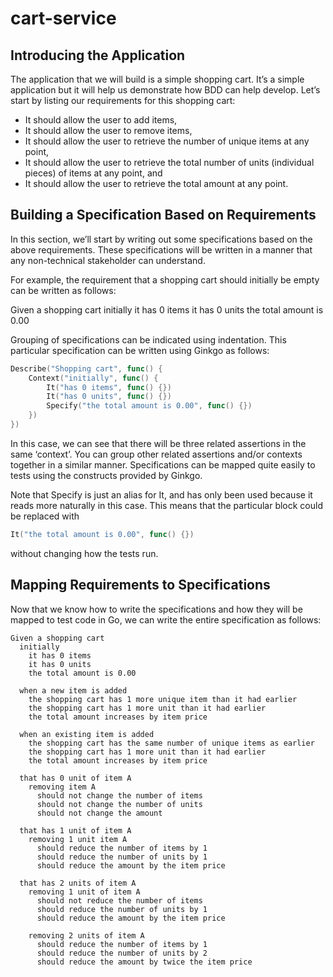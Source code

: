 # cart-service
## Introducing the Application
The application that we will build is a simple shopping cart. It’s a simple application but it will help us demonstrate how BDD can help develop.
Let’s start by listing our requirements for this shopping cart:

* It should allow the user to add items,
* It should allow the user to remove items,
* It should allow the user to retrieve the number of unique items at any point,
* It should allow the user to retrieve the total number of units (individual pieces) of items at any point, and
* It should allow the user to retrieve the total amount at any point.

## Building a Specification Based on Requirements
In this section, we’ll start by writing out some specifications based on the above requirements. These specifications will be written in a manner that any non-technical stakeholder can understand.

For example, the requirement that a shopping cart should initially be empty can be written as follows:

Given a shopping cart
  initially
    it has 0 items
    it has 0 units
    the total amount is 0.00

Grouping of specifications can be indicated using indentation. This particular specification can be written using Ginkgo as follows:

```go
Describe("Shopping cart", func() {
	Context("initially", func() {
		It("has 0 items", func() {})
		It("has 0 units", func() {})
		Specify("the total amount is 0.00", func() {})
	})
})
```
In this case, we can see that there will be three related assertions in the same ‘context’. You can group other related assertions and/or contexts together in a similar manner. Specifications can be mapped quite easily to tests using the constructs provided by Ginkgo.

Note that Specify is just an alias for It, and has only been used because it reads more naturally in this case. This means that the particular block could be replaced with

```go
It("the total amount is 0.00", func() {})
```
without changing how the tests run.
## Mapping Requirements to Specifications
Now that we know how to write the specifications and how they will be mapped to test code in Go, we can write the entire specification as follows:
```
Given a shopping cart
  initially
    it has 0 items
    it has 0 units
    the total amount is 0.00

  when a new item is added
    the shopping cart has 1 more unique item than it had earlier
    the shopping cart has 1 more unit than it had earlier
    the total amount increases by item price

  when an existing item is added
    the shopping cart has the same number of unique items as earlier
    the shopping cart has 1 more unit than it had earlier
    the total amount increases by item price

  that has 0 unit of item A
    removing item A
      should not change the number of items
      should not change the number of units
      should not change the amount

  that has 1 unit of item A
    removing 1 unit item A
      should reduce the number of items by 1
      should reduce the number of units by 1
      should reduce the amount by the item price

  that has 2 units of item A
    removing 1 unit of item A
      should not reduce the number of items
      should reduce the number of units by 1
      should reduce the amount by the item price

    removing 2 units of item A
      should reduce the number of items by 1
      should reduce the number of units by 2
      should reduce the amount by twice the item price

```
